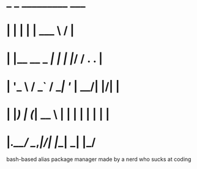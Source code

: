 #  _               _    _________  ___
# | |             | |   | ___ \  \/  |
# | |__   __ _ ___| |__ | |_/ / .  . |
# | '_ \ / _` / __| '_ \|  __/| |\/| |
# | |_) | (_| \__ \ | | | |   | |  | |
# |_.__/ \__,_|___/_| |_\_|   \_|  |_/
                                  
bash-based alias package manager made by a nerd who sucks at coding

